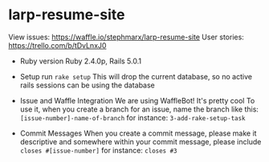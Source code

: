 # larp-resume-site

View issues: https://waffle.io/stephmarx/larp-resume-site
User stories: https://trello.com/b/tDvLnxJ0

* Ruby version
  Ruby 2.4.0p, Rails 5.0.1

* Setup
  run `rake setup`
  This will drop the current database, so no active rails sessions can be using the database

* Issue and Waffle Integration
  We are using WaffleBot! It's pretty cool
  To use it, when you create a branch for an issue, name the branch like this:
  `[issue-number]-name-of-branch` for instance: `3-add-rake-setup-task`

* Commit Messages
  When you create a commit message, please make it descriptive and
  somewhere within your commit message, please include `closes #[issue-number]`
  for instance: `closes #3`

